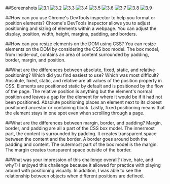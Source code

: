 
##Screenshots
<img src="imgs/3.1.png " alt="3.1">
<img src="imgs/3.2.png " alt="3.2">
<img src="imgs/3.3.png " alt="3.3">
<img src="imgs/3.4.png " alt="3.4">
<img src="imgs/3.5.png " alt="3.5">
<img src="imgs/3.6.png " alt="3.6">
<img src="imgs/3.7.png " alt="3.7">
<img src="imgs/3.8.png " alt="3.8">
<img src="imgs/3.9.png " alt="3.9">


##How can you use Chrome's DevTools inspector to help you format or position elements?
Chrome's DevTools inspector allows you to adjust positioning and sizing of elements within a webpage. You can adjust the display, position, width, height, margins, padding, and borders. 

##How can you resize elements on the DOM using CSS?
You can resize elements on the DOM by considering the CSS box model. The box model, from inside-out, contains an area of content surrounded by padding, border, margin, and position.  

##What are the differences between absolute, fixed, static, and relative positioning? Which did you find easiest to use? Which was most difficult?
Absolute, fixed, static, and relative are all values of the position property in CSS. Elements are positioned static by default and is positioned by the flow of the page. The relative position is anything but the element's normal position and leaves a gap for the element for where it would be if it had not been positioned. Absolute positioning places an element next to its closest positioned ancestor or containing block. Lastly, fixed positioning means that the element stays in one spot even when scrolling through a page. 

##What are the differences between margin, border, and padding?
Margin, border, and padding are all a part of the CSS box model. The innermost part, the content is surrounded by padding. It creates transparent space between the content and the border. A border goes around both the padding and content. The outermost part of the box model is the margin. The margin creates transparent space outside of the border. 

##What was your impression of this challenge overall? (love, hate, and why?)
I enjoyed this challenge because it allowed for practice with playing around with positioning visually. In addition, I was able to see the relationship between objects when different positions are defined.